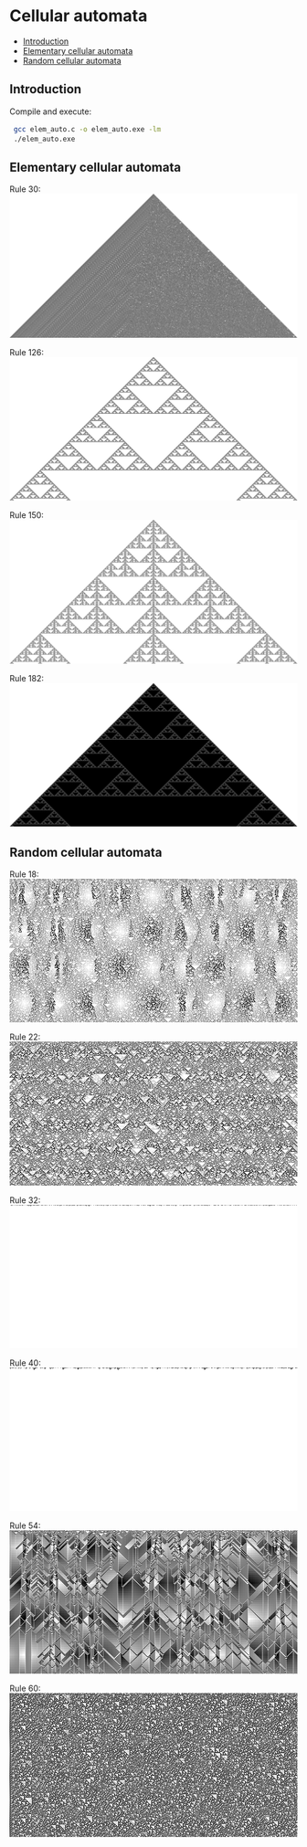 # Cellular automata

- [Introduction](#introduction)
- [Elementary cellular automata](#elementary-cellular-automata)
- [Random cellular automata](#random-cellular-automata)

## Introduction

Compile and execute:
```bash
 gcc elem_auto.c -o elem_auto.exe -lm
 ./elem_auto.exe
```

## Elementary cellular automata

Rule 30: 
![Rule 30](./img/rule_30.png)

Rule 126: 
![Rule 126](./img/rule_126.png)

Rule 150: 
![Rule 150](./img/rule_150.png)

Rule 182: 
![Rule 1820](./img/rule_182.png)

## Random cellular automata

Rule 18: 
![Rule 18](./img/rule_18.png)

Rule 22: 
![Rule 22](./img/rule_22.png)

Rule 32: 
![Rule 32](./img/rule_32.png)

Rule 40: 
![Rule 40](./img/rule_40.png)

Rule 54: 
![Rule 54](./img/rule_54.png)

Rule 60: 
![Rule 60](./img/rule_60.png)

